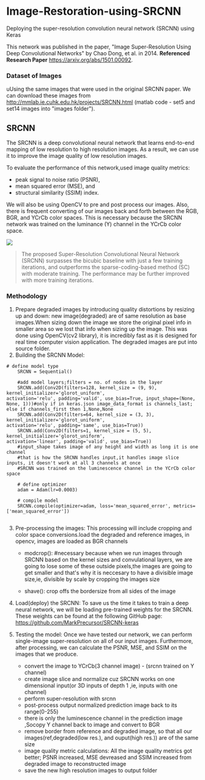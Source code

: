 # Image-Restoration-using-SRCNN
Deploying the super-resolution convolution neural network (SRCNN) using Keras

This network was published in the paper, "Image Super-Resolution Using Deep Convolutional Networks" by Chao Dong, et al. in 2014. 
**Referenced Research Paper** https://arxiv.org/abs/1501.00092.

### Dataset of Images
uUsing the same images that were used in the original SRCNN paper. We can download these images from http://mmlab.ie.cuhk.edu.hk/projects/SRCNN.html (matlab code - set5 and set14 images into "images folder").

## SRCNN
The SRCNN is a deep convolutional neural network that learns end-to-end mapping of low resolution to high resolution images. As a result, we can use it to improve the image quality of low resolution images.

To evaluate the performance of this network,used image quality metrics:
- peak signal to noise ratio (PSNR), 
- mean squared error (MSE), and 
- structural similarity (SSIM) index.

We will also be using OpenCV to pre and post process our images. Also, there is frequent converting of our images back and forth between the RGB, BGR, and YCrCb color spaces. This is necessary because the SRCNN network was trained on the luminance (Y) channel in the YCrCb color space.

![](http://mmlab.ie.cuhk.edu.hk/projects/SRCNN/img/figure1.png)<br/>
>The proposed Super-Resolution Convolutional Neural Network (SRCNN) surpasses the bicubic baseline with just a few training iterations, and outperforms the sparse-coding-based method (SC) with moderate training. The performance may be further improved with more training iterations.

### Methodology
1. Prepare degraded images by introducing quality distortions by resizing up and down: new image(degraded) are of same resolution as base images.When sizing down the image we store the original pixel info in smaller area so we lost that info when sizing up the image. This was done using OpenCV(cv2 library), it is incredibly fast as it is designed for real time computer vision application. The degraded images are put into source folder.
2. Building the SRCNN Model:<br/>
```
# define model type
    SRCNN = Sequential()
    
    #add model layers;filters = no. of nodes in the layer
    SRCNN.add(Conv2D(filters=128, kernel_size = (9, 9), kernel_initializer='glorot_uniform',                     activation='relu', padding='valid', use_bias=True, input_shape=(None, None, 1)))#only if in keras.json image_data_format is channels_last; else if channels_first then 1,None,None
    SRCNN.add(Conv2D(filters=64, kernel_size = (3, 3), kernel_initializer='glorot_uniform',                     activation='relu', padding='same', use_bias=True))
    SRCNN.add(Conv2D(filters=1, kernel_size = (5, 5), kernel_initializer='glorot_uniform',                     activation='linear', padding='valid', use_bias=True))
    #input_shape takes image of any height and width as long it is one channel
    #that is how the SRCNN handles input,it handles image slice inputs, it doesn't work at all 3 channels at once
    #SRCNN was trained on the luminescence channel in the YCrCb color space 
    
    # define optimizer
    adam = Adam(lr=0.0003)
    
    # compile model
    SRCNN.compile(optimizer=adam, loss='mean_squared_error', metrics=['mean_squared_error'])
    
```
3. Pre-processing the images: This processing will include cropping and color space conversions.load the degraded and reference images, in opencv, images are loaded as BGR channels
   
   - modcrop(): #necessary because when we run images through SRCNN based on the kernel sizes and convulational layers, we are going to lose some of these outside pixels,the images are going to get smaller and that's why it is neccesary to have a divisible image size,ie, divisible by scale by cropping the images size
  
   - shave(): crop offs the bordersize from all sides of the image

4. Load(deploy) the SRCNN: To save us the time it takes to train a deep neural network, we will be loading pre-trained weights for the SRCNN. These weights can be found at the following GitHub page: https://github.com/MarkPrecursor/SRCNN-keras

5. Testing the model: Once we have tested our network, we can perform single-image super-resolution on all of our input images. Furthermore, after processing, we can calculate the PSNR, MSE, and SSIM on the images that we produce. 
   - convert the image to YCrCb(3 channel image) - (srcnn trained on Y channel)
   - create image slice and normalize cuz SRCNN works on one dimensional input(or 3D inputs of depth 1 ,ie, inputs with one channel)
   - perform super-resolution with srcnn
   - post-process output normalized prediction image back to its range(0-255)
   - there is only the luminescence channel in the prediction image ,Socopy Y channel back to image and convert to BGR
   - remove border from reference and degraded image, so that all our images(ref,degraded(low res.), and ouput(high res.)) are of the same size
   - image quality metric calculations: All the image quality metrics got better; PSNR increased, MSE devreased and SSIM increased from degraded image to reconstructed image
   - save the new high resolution images to output folder

